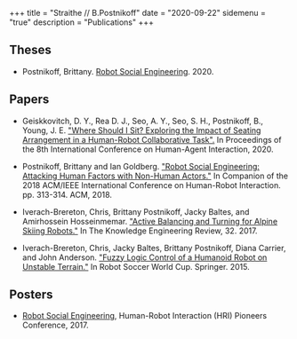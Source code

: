 +++ 
title = "Straithe // B.Postnikoff"
date = "2020-09-22"
sidemenu = "true"
description = "Publications"
+++

## Theses
* Postnikoff, Brittany. [Robot Social Engineering](https://uwspace.uwaterloo.ca/bitstream/handle/10012/16030/Postnikoff_Brittany.pdf?sequence=3&isAllowed=y). 2020. 

## Papers
* Geiskkovitch, D. Y., Rea D. J., Seo, A. Y., Seo, S. H., Postnikoff, B., Young, J. E. ["Where Should I Sit? Exploring the Impact of Seating Arrangement in a Human-Robot Collaborative Task".](http://hci.cs.umanitoba.ca/assets/publication_files/Where_Should_I_Sit.pdf) In Proceedings of the 8th International Conference on Human-Agent Interaction, 2020.

* Postnikoff, Brittany and Ian Goldberg. ["Robot Social Engineering: Attacking Human Factors with Non-Human Actors."](https://straithe.com/resources/RobotSocialEngineering.pdf) In Companion of the 2018 ACM/IEEE International Conference on Human-Robot Interaction. pp. 313-314. ACM, 2018.

* Iverach-Brereton, Chris, Brittany Postnikoff, Jacky Baltes, and Amirhossein Hosseinmemar. ["Active Balancing and Turning for Alpine Skiing Robots."](http://www.cs.umanitoba.ca/~chrisib/publications/skiing_submission.pdf) In The Knowledge Engineering Review, 32. 2017.

* Iverach-Brereton, Chris, Jacky Baltes, Brittany Postnikoff, Diana Carrier, and John Anderson. ["Fuzzy Logic Control of a Humanoid Robot on Unstable Terrain."](http://www.cs.umanitoba.ca/~chrisib/publications/fuzzy-logic-balance.pdf) In Robot Soccer World Cup. Springer. 2015.

## Posters

* [Robot Social Engineering](https://www.straithe.com/resources/PostnikoffRobotSocialEngineeringPoster.pdf), Human-Robot Interaction (HRI) Pioneers Conference, 2017.
